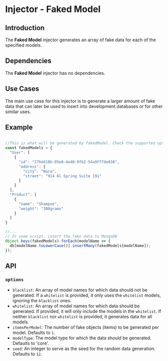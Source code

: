 # **Injector** - Faked Model

## Introduction

The **Faked Model** injector generates an array of fake data for each of the specified models.

## Dependencies

The **Faked Model** injector has no dependencies.

## Use Cases

The main use case for this injector is to generate a larger amount of fake data that can later be used to insert into development databases or for other similar uses.

## Example

``` javascript

//This is what will be generated by fakedModel. Check the supported options for more details on the generated data.
const fakedModels = {
  "User": [
    {
      "id": "27bd418b-05e0-4e40-9fb2-54a9ff7de038",
      "address": {
        "city": "Nara",
        "street": "914 Al Spring Suite 191"
      }
    }
  ],
  "Product": [
    {
      "name": "Shampoo",
      "weight": "300grams"
    }
  ]
}

//...
// In some script, insert the fake data to MongoDB
Object.keys(fakedModels).forEach(modelName => {
  db[modelName.toLowerCase()].insertMany(fakedModels[modelName]);
});
```

## API

### `options`

- `blacklist`: An array of model names for which data should not be generated. If a `whitelist` is provided, it only uses the `whitelist` models, ignoring the `blacklist` ones.
- `whitelist`: An array of model names for which data should be generated. If provided, it will only include the models in the `whitelist`. If neither `blacklist` nor `whitelist` is provided, it generates data for all models.
- `itemsPerModel`: The number of fake objects (items) to be generated per model. Defaults to `1`.
- `modelType`: The model type for which the data should be generated. Defaults to 'core'.
- `seed`: An integer to serve as the seed for the random data generation. Defaults to `12`.